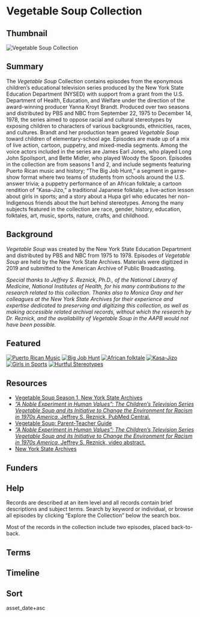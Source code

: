 # Vegetable Soup Collection

## Thumbnail

![Vegetable Soup Collection](https://s3.amazonaws.com/americanarchive.org/special-collections/Vegetable_Soup.jpg "Vegetable Soup")

## Summary

The <em>Vegetable Soup</em> Collection contains episodes from the eponymous children’s educational television series produced by the New York State Education Department (NYSED) with support from a grant from the U.S. Department of Health, Education, and Welfare under the direction of the award-winning producer Yanna Kroyt Brandt. Produced over two seasons and distributed by PBS and NBC from September 22, 1975 to December 14, 1978, the series aimed to oppose racial and cultural stereotypes by exposing children to characters of various backgrounds, ethnicities, races, and cultures. Brandt and her production team geared <em>Vegetable Soup</em> toward children of elementary-school age. Episodes are made up of a mix of live action, cartoon, puppetry, and mixed-media segments. Among the voice actors included in the series are James Earl Jones, who played Long John Spoilsport, and Bette Midler, who played Woody the Spoon. Episodes in the collection are from seasons 1 and 2, and include segments featuring Puerto Rican music and history; “The Big Job Hunt,” a segment in game-show format where two teams of students from schools around the U.S. answer trivia; a puppetry performance of an African folktale; a cartoon rendition of “Kasa-Jizo,” a traditional Japanese folktale; a live-action lesson about girls in sports; and a story about a Hupa girl who educates her non-Indigenous friends about the hurt behind stereotypes. Among the many subjects featured in the collection are race, gender, history, education, folktales, art, music, sports, nature, crafts, and childhood.

## Background

<em>Vegetable Soup</em> was created by the New York State Education Department and distributed by PBS and NBC from 1975 to 1978. Episodes of <em>Vegetable Soup</em> are held by the New York State Archives. Materials were digitized in 2019 and submitted to the American Archive of Public Broadcasting.

<em>Special thanks to Jeffrey S. Reznick, Ph.D., of the National Library of Medicine, National Institutes of Health, for his many contributions to the research related to this collection. Thanks also to Monica Gray and her colleagues at the New York State Archives for their experience and expertise dedicated to preserving and digitizing this collection, as well as making accessible related archival records, without which the research by Dr. Reznick, and the availability of <em>Vegetable Soup</em> in the AAPB would not have been possible.</em>

## Featured

[![Puerto Rican Music](https://s3.amazonaws.com/americanarchive.org/special-collections/cpb-aacip-4dceb4e6772.jpg)](/catalog/cpb-aacip-4dceb4e6772)
[![Big Job Hunt](https://s3.amazonaws.com/americanarchive.org/special-collections/cpb-aacip-99369a98a47.jpg)](/catalog/cpb-aacip-99369a98a47)
[![African folktale](https://s3.amazonaws.com/americanarchive.org/special-collections/cpb-aacip-8aae108798a.jpg)](/catalog/cpb-aacip-8aae108798a)
[![Kasa-Jizo](https://s3.amazonaws.com/americanarchive.org/special-collections/cpb-aacip-b2ecf4c5a96.jpg)](/catalog/cpb-aacip-b2ecf4c5a96)
[![Girls in Sports](https://s3.amazonaws.com/americanarchive.org/special-collections/cpb-aacip-80e402cebc1.jpg)](/catalog/cpb-aacip-80e402cebc1)
[![Hurtful Stereotypes](https://s3.amazonaws.com/americanarchive.org/special-collections/cpb-aacip-d95a9e54e23.jpg)](/catalog/cpb-aacip-d95a9e54e23)

## Resources

- [Vegetable Soup Season 1, New York State Archives](https://archive.org/details/vegetable_soup_season_one)
- [<em>”A Noble Experiment in Human Values”: The Children’s Television Series <em>Vegetable Soup</em> and its Initiative to Change the Environment for Racism in 1970s America</em>, Jeffrey S. Reznick, PubMed Central.](https://www.ncbi.nlm.nih.gov/pmc/articles/PMC6957131/)
- [Vegetable Soup: Parent-Teacher Guide](https://archive.org/details/ERIC_ED126165)
- [<em>”A Noble Experiment in Human Values”: The Children’s Television Series <em>Vegetable Soup</em> and its Initiative to Change the Environment for Racism in 1970s America</em>, Jeffrey S. Reznick, video abstract.](https://collections.nlm.nih.gov/catalog/nlm:nlmuid-101754553-vid)
- [New York State Archives](http://www.archives.nysed.gov/)

## Funders

## Help

Records are described at an item level and all records contain brief descriptions and subject terms. Search by keyword or individual, or browse all episodes by clicking “Explore the Collection” below the search box.

Most of the records in the collection include two episodes, placed back-to-back.

## Terms


## Timeline

## Sort 

asset_date+asc
